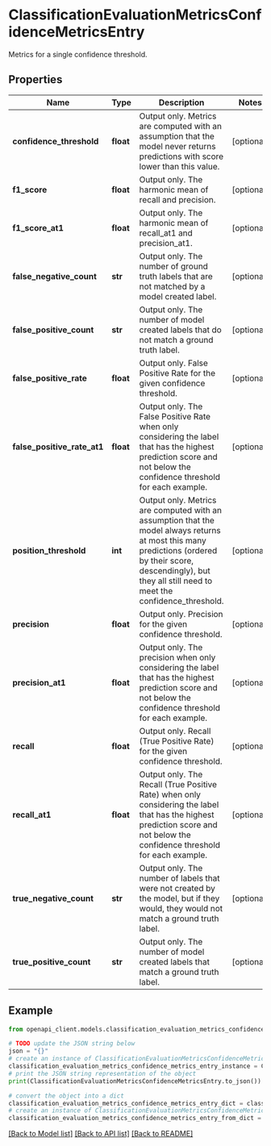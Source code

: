 # ClassificationEvaluationMetricsConfidenceMetricsEntry

Metrics for a single confidence threshold.

## Properties

Name | Type | Description | Notes
------------ | ------------- | ------------- | -------------
**confidence_threshold** | **float** | Output only. Metrics are computed with an assumption that the model never returns predictions with score lower than this value. | [optional] 
**f1_score** | **float** | Output only. The harmonic mean of recall and precision. | [optional] 
**f1_score_at1** | **float** | Output only. The harmonic mean of recall_at1 and precision_at1. | [optional] 
**false_negative_count** | **str** | Output only. The number of ground truth labels that are not matched by a model created label. | [optional] 
**false_positive_count** | **str** | Output only. The number of model created labels that do not match a ground truth label. | [optional] 
**false_positive_rate** | **float** | Output only. False Positive Rate for the given confidence threshold. | [optional] 
**false_positive_rate_at1** | **float** | Output only. The False Positive Rate when only considering the label that has the highest prediction score and not below the confidence threshold for each example. | [optional] 
**position_threshold** | **int** | Output only. Metrics are computed with an assumption that the model always returns at most this many predictions (ordered by their score, descendingly), but they all still need to meet the confidence_threshold. | [optional] 
**precision** | **float** | Output only. Precision for the given confidence threshold. | [optional] 
**precision_at1** | **float** | Output only. The precision when only considering the label that has the highest prediction score and not below the confidence threshold for each example. | [optional] 
**recall** | **float** | Output only. Recall (True Positive Rate) for the given confidence threshold. | [optional] 
**recall_at1** | **float** | Output only. The Recall (True Positive Rate) when only considering the label that has the highest prediction score and not below the confidence threshold for each example. | [optional] 
**true_negative_count** | **str** | Output only. The number of labels that were not created by the model, but if they would, they would not match a ground truth label. | [optional] 
**true_positive_count** | **str** | Output only. The number of model created labels that match a ground truth label. | [optional] 

## Example

```python
from openapi_client.models.classification_evaluation_metrics_confidence_metrics_entry import ClassificationEvaluationMetricsConfidenceMetricsEntry

# TODO update the JSON string below
json = "{}"
# create an instance of ClassificationEvaluationMetricsConfidenceMetricsEntry from a JSON string
classification_evaluation_metrics_confidence_metrics_entry_instance = ClassificationEvaluationMetricsConfidenceMetricsEntry.from_json(json)
# print the JSON string representation of the object
print(ClassificationEvaluationMetricsConfidenceMetricsEntry.to_json())

# convert the object into a dict
classification_evaluation_metrics_confidence_metrics_entry_dict = classification_evaluation_metrics_confidence_metrics_entry_instance.to_dict()
# create an instance of ClassificationEvaluationMetricsConfidenceMetricsEntry from a dict
classification_evaluation_metrics_confidence_metrics_entry_from_dict = ClassificationEvaluationMetricsConfidenceMetricsEntry.from_dict(classification_evaluation_metrics_confidence_metrics_entry_dict)
```
[[Back to Model list]](../README.md#documentation-for-models) [[Back to API list]](../README.md#documentation-for-api-endpoints) [[Back to README]](../README.md)


